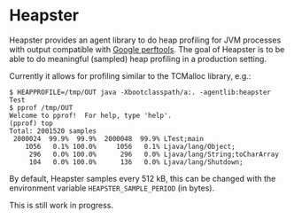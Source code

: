# Heapster

Heapster provides an agent library to do heap profiling for JVM
processes with output compatible with
[Google perftools](http://code.google.com/p/google-perftools/). The
goal of Heapster is to be able to do meaningful (sampled) heap
profiling in a production setting.

Currently it allows for profiling similar to the TCMalloc library,
e.g.:

    $ HEAPPROFILE=/tmp/OUT java -Xbootclasspath/a:. -agentlib:heapster Test 
    $ pprof /tmp/OUT
    Welcome to pprof!  For help, type 'help'.
    (pprof) top
    Total: 2001520 samples
     2000024  99.9%  99.9%  2000048  99.9% LTest;main
        1056   0.1% 100.0%     1056   0.1% Ljava/lang/Object;
         296   0.0% 100.0%      296   0.0% Ljava/lang/String;toCharArray
         104   0.0% 100.0%      136   0.0% Ljava/lang/Shutdown;

By default, Heapster samples every 512 kB, this can be changed with
the environment variable `HEAPSTER_SAMPLE_PERIOD` (in bytes).

This is still work in progress.

